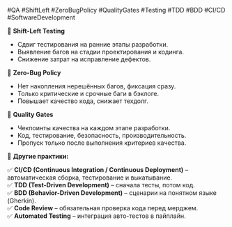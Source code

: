 #QA #ShiftLeft #ZeroBugPolicy #QualityGates #Testing #TDD #BDD #CI/CD #SoftwareDevelopment

📌 **Shift-Left Testing**

- Сдвиг тестирования на ранние этапы разработки.
- Выявление багов на стадии проектирования и кодинга.
- Снижение затрат на исправление дефектов.

📌 **Zero-Bug Policy**

- Нет накопления нерешённых багов, фиксация сразу.
- Только критические и срочные баги в бэклоге.
- Повышает качество кода, снижает техдолг.

📌 **Quality Gates**

- Чекпоинты качества на каждом этапе разработки.
- Код, тестирование, безопасность, производительность.
- Пропуск только после выполнения критериев качества.

📌 **Другие практики:**

✅ **CI/CD (Continuous Integration / Continuous Deployment)** – автоматическая сборка, тестирование и выкатывание.  
✅ **TDD (Test-Driven Development)** – сначала тесты, потом код.  
✅ **BDD (Behavior-Driven Development)** – сценарии на понятном языке (Gherkin).  
✅ **Code Review** – обязательная проверка кода перед мерджем.  
✅ **Automated Testing** – интеграция авто-тестов в пайплайн.